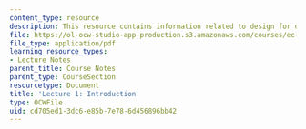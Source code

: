 ```yaml
---
content_type: resource
description: This resource contains information related to design for development.
file: https://ol-ocw-studio-app-production.s3.amazonaws.com/courses/ec-720j-d-lab-ii-design-spring-2010/cd705ed13dc6e85b7e786d456896bb42_MITEC_720JS10_lec01.pdf
file_type: application/pdf
learning_resource_types:
- Lecture Notes
parent_title: Course Notes
parent_type: CourseSection
resourcetype: Document
title: 'Lecture 1: Introduction'
type: OCWFile
uid: cd705ed1-3dc6-e85b-7e78-6d456896bb42
---
```


